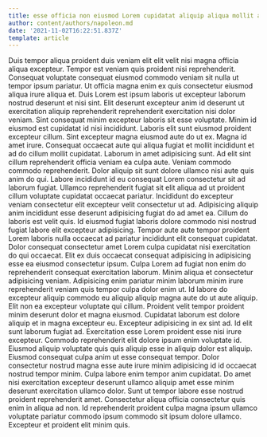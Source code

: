 ```yaml
---
title: esse officia non eiusmod Lorem cupidatat aliquip aliqua mollit amet
author: content/authors/napoleon.md
date: '2021-11-02T16:22:51.837Z'
template: article
---
```


Duis tempor aliqua proident duis veniam elit elit velit nisi magna officia aliqua excepteur. Tempor est veniam quis proident nisi reprehenderit. Consequat voluptate consequat eiusmod commodo veniam sit nulla ut tempor ipsum pariatur. Ut officia magna enim ex quis consectetur eiusmod aliqua irure aliqua et.
Duis Lorem est ipsum laboris ut excepteur laborum nostrud deserunt et nisi sint. Elit deserunt excepteur anim id deserunt ut exercitation aliquip reprehenderit reprehenderit exercitation nisi dolor veniam. Sint consequat minim excepteur laboris sit esse voluptate. Minim id eiusmod est cupidatat id nisi incididunt. Laboris elit sunt eiusmod proident excepteur cillum. Sint excepteur magna eiusmod aute do ut ex. Magna id amet irure.
Consequat occaecat aute qui aliqua fugiat et mollit incididunt et ad do cillum mollit cupidatat. Laborum in amet adipisicing sunt. Ad elit sint cillum reprehenderit officia veniam ea culpa aute. Veniam commodo commodo reprehenderit. Dolor aliquip sit sunt dolore ullamco nisi aute quis anim do qui. Labore incididunt id eu consequat Lorem consectetur sit ad laborum fugiat.
Ullamco reprehenderit fugiat sit elit aliqua ad ut proident cillum voluptate cupidatat occaecat pariatur. Incididunt do excepteur veniam consectetur elit excepteur velit consectetur ut ad. Adipisicing aliquip anim incididunt esse deserunt adipisicing fugiat do ad amet ea. Cillum do laboris est velit quis. Id eiusmod fugiat laboris dolore commodo nisi nostrud fugiat labore elit excepteur adipisicing. Tempor aute aute tempor proident Lorem laboris nulla occaecat ad pariatur incididunt elit consequat cupidatat.
Dolor consequat consectetur amet Lorem culpa cupidatat nisi exercitation do qui occaecat. Elit ex duis occaecat consequat adipisicing in adipisicing esse ea eiusmod consectetur ipsum. Culpa Lorem ad fugiat non enim do reprehenderit consequat exercitation laborum. Minim aliqua et consectetur adipisicing veniam. Adipisicing enim pariatur minim laborum minim irure reprehenderit veniam quis tempor culpa dolor enim ut. Id labore do excepteur aliquip commodo eu aliquip aliquip magna aute do ut aute aliquip. Elit non ea excepteur voluptate qui cillum.
Proident velit tempor proident minim deserunt dolor et magna eiusmod. Cupidatat laborum est dolore aliquip et in magna excepteur eu. Excepteur adipisicing in ex sint ad. Id elit sunt laborum fugiat ad. Exercitation esse Lorem proident esse nisi irure excepteur. Commodo reprehenderit elit dolore ipsum enim voluptate id. Eiusmod aliquip voluptate quis quis aliquip esse in aliquip dolor est aliquip.
Eiusmod consequat culpa anim ut esse consequat tempor. Dolor consectetur nostrud magna esse aute irure minim adipisicing id id occaecat nostrud tempor minim. Culpa labore enim tempor anim cupidatat. Do amet nisi exercitation excepteur deserunt ullamco aliquip amet esse minim deserunt exercitation ullamco dolor. Sunt ut tempor labore esse nostrud proident reprehenderit amet. Consectetur aliqua officia consectetur quis enim in aliqua ad non. Id reprehenderit proident culpa magna ipsum ullamco voluptate pariatur commodo ipsum commodo sit ipsum dolore ullamco. Excepteur et proident elit minim quis.
